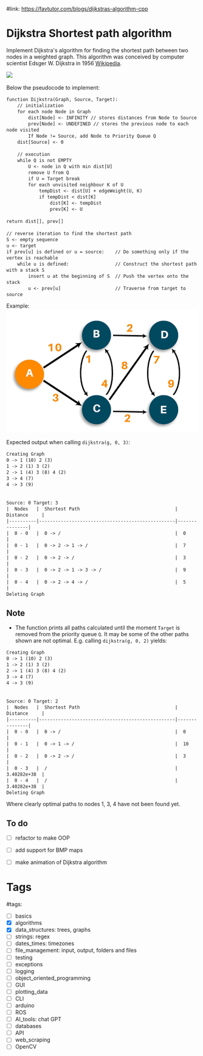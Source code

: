 #link: https://favtutor.com/blogs/dijkstras-algorithm-cpp

# Dijkstra Shortest path algorithm

Implement Dijkstra's algorithm for finding the shortest path between two nodes in a weighted graph. This algorithm was conceived by computer scientist Edsger W. Dijkstra in 1956 [Wikipedia](https://en.wikipedia.org/wiki/Dijkstra%27s_algorithm).

![](https://upload.wikimedia.org/wikipedia/commons/2/23/Dijkstras_progress_animation.gif)

Below the pseudocode to implement:

```pseudocode
function Dijkstra(Graph, Source, Target):
    // initialization
    for each node Node in Graph
        dist[Node] <- INFINITY // stores distances from Node to Source
        prev[Node] <- UNDEFINED // stores the previous node to each node visited
        If Node != Source, add Node to Priority Queue Q
    dist[Source] <- 0

    // execution
    while Q is not EMPTY
        U <- node in Q with min dist[U]
        remove U from Q
        if U = Target break
        for each unvisited neighbour K of U
            tempDist <- dist[U] + edgeWeight(U, K)
            if tempDist < dist[K]
                dist[K] <- tempDist
                prev[K] <- U
                
return dist[], prev[]

// reverse iteration to find the shortest path
S <- empty sequence
u <- target
if prev[u] is defined or u = source:    // Do something only if the vertex is reachable
    while u is defined:                 // Construct the shortest path with a stack S
        insert u at the beginning of S  // Push the vertex onto the stack
        u <- prev[u]                    // Traverse from target to source
```

Example:
![](./example_graph.png)

Expected output when calling `dijkstra(g, 0, 3)`:
```
Creating Graph
0 -> 1 (10) 2 (3) 
1 -> 2 (1) 3 (2) 
2 -> 1 (4) 3 (8) 4 (2) 
3 -> 4 (7) 
4 -> 3 (9) 


Source: 0 Target: 3
|  Nodes   |  Shortest Path                                   |  Distance     |
|----------|--------------------------------------------------|---------------|
|  0 - 0   |  0 -> /                                          |  0            |
|  0 - 1   |  0 -> 2 -> 1 -> /                                |  7            |
|  0 - 2   |  0 -> 2 -> /                                     |  3            |
|  0 - 3   |  0 -> 2 -> 1 -> 3 -> /                           |  9            |
|  0 - 4   |  0 -> 2 -> 4 -> /                                |  5            |
Deleting Graph
```

## Note
  * The function prints all paths calculated until the moment `Target` is removed from the priority queue `Q`. It may be some of the other paths shown are not optimal. E.g. calling `dijkstra(g, 0, 2)` yields:
```
Creating Graph
0 -> 1 (10) 2 (3) 
1 -> 2 (1) 3 (2) 
2 -> 1 (4) 3 (8) 4 (2) 
3 -> 4 (7) 
4 -> 3 (9) 


Source: 0 Target: 2
|  Nodes   |  Shortest Path                                   |  Distance     |
|----------|--------------------------------------------------|---------------|
|  0 - 0   |  0 -> /                                          |  0            |
|  0 - 1   |  0 -> 1 -> /                                     |  10           |
|  0 - 2   |  0 -> 2 -> /                                     |  3            |
|  0 - 3   |  /                                               |  3.40282e+38  |
|  0 - 4   |  /                                               |  3.40282e+38  |
Deleting Graph
```

Where clearly optimal paths to nodes 1, 3, 4 have not been found yet.

## To do
- [ ] refactor to make OOP
- [ ] add support for BMP maps
- [ ] make animation of Dijkstra algorithm


# Tags
#tags: 

- [ ] basics
- [x] algorithms
- [x] data_structures: trees, graphs
- [ ] strings: regex
- [ ] dates_times: timezones
- [ ] file_management: input, output, folders and files
- [ ] testing
- [ ] exceptions
- [ ] logging
- [ ] object_oriented_programming
- [ ] GUI
- [ ] plotting_data
- [ ] CLI
- [ ] arduino
- [ ] ROS
- [ ] AI_tools: chat GPT
- [ ] databases
- [ ] API
- [ ] web_scraping
- [ ] OpenCV